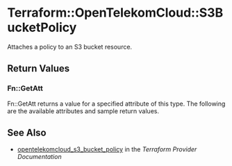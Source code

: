 # Terraform::OpenTelekomCloud::S3BucketPolicy

Attaches a policy to an S3 bucket resource.

## Return Values

### Fn::GetAtt

Fn::GetAtt returns a value for a specified attribute of this type. The following are the available attributes and sample return values.

## See Also

* [opentelekomcloud_s3_bucket_policy](https://www.terraform.io/docs/providers/opentelekomcloud/r/s3_bucket_policy.html) in the _Terraform Provider Documentation_
